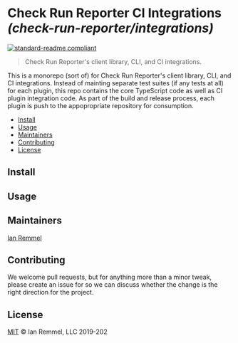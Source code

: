 # Check Run Reporter CI Integrations _(check-run-reporter/integrations)_

[![standard-readme compliant](https://img.shields.io/badge/readme%20style-standard-brightgreen.svg?style=flat-square)](https://github.com/RichardLitt/standard-readme)

> Check Run Reporter's client library, CLI, and CI integrations.

This is a monorepo (sort of) for Check Run Reporter's client library, CLI, and CI integrations. Instead of mainting separate test suites (if any tests at all) for each plugin, this repo contains the core TypeScript code as well as CI plugin integration code. As part of the build and release process, each plugin is push to the appopropriate repository for consumption.

<!-- toc -->

- [Install](#install)
- [Usage](#usage)
- [Maintainers](#maintainers)
- [Contributing](#contributing)
- [License](#license)

<!-- tocstop -->

## Install

## Usage

## Maintainers

[Ian Remmel](https://github.com/ianwremmel)

## Contributing

We welcome pull requests, but for anything more than a minor tweak, please
create an issue for so we can discuss whether the change is the right direction
for the project.

## License

[MIT](LICENSE) &copy; Ian Remmel, LLC 2019-202
